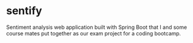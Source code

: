 # sentify
Sentiment analysis web application built with Spring Boot that I and some course mates put together as our exam project for a coding bootcamp.
